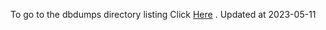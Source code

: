 To go to the dbdumps directory listing Click [Here](https://ipfs.io/ipfs/bafkreiessdn7xybi7vinm2wim5oppmapqqa6xcu7ydwwg5q3hxaona7oyq) . Updated at 2023-05-11